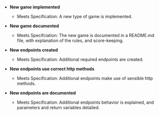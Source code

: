 - **New game implemented**
    - Meets Specification: A new type of game is implemented.
    
- **New game documented**
    - Meets Specifciation: The new game is documented in a README.md file, with
    explanation of the rules, and score-keeping.
    
- **New endpoints created**
    - Meets Specification: Additional required endpoints are created.
    
- **New endpoints use correct http methods**
    - Meets Specification: Additional endpoints make use of sensible http methods.

- **New endpoints are documented**
    - Meets Specification: Additional endpoints behavior is explained, and
    parameters and return variables detailed.
